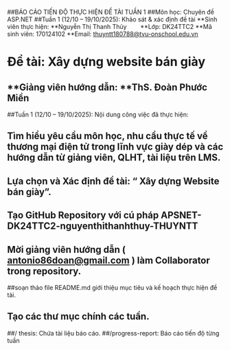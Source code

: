##BÁO CÁO TIẾN ĐỘ THỰC HIỆN ĐỀ TÀI TUẦN 1
##Môn học: Chuyên đề ASP.NET
##Tuần 1 (12/10 – 19/10/2025): Khảo sát & xác định đề tài
**Sinh viên thực hiện: **Nguyễn Thị Thanh Thủy  
**Lớp: DK24TTC2
**Mã sinh viên: 170124102
**Email: thuyntt180788@tvu-onschool.edu.vn
# Đề tài: Xây dựng website bán giày
**Giảng viên hướng dẫn: **ThS. Đoàn Phước Miền
---
##Tuần 1 (12/10 – 19/10/2025): Nội dung công việc đã thực hiện:
## Tìm hiểu yêu cầu môn học, nhu cầu thực tế về thương mại điện tử trong lĩnh vực giày dép và các hướng dẫn từ giảng viên, QLHT, tài liệu trên LMS.
## Lựa chọn và Xác định đề tài: “ Xây dựng Website bán giày”.
## Tạo GitHub Repository với cú pháp APSNET-DK24TTC2-nguyenthithanhthuy-THUYNTT
## Mời giảng viên hướng dẫn ( antonio86doan@gmail.com ) làm Collaborator trong repository.
##soạn thảo file README.md giới thiệu mục tiêu và kế hoạch thực hiện đề tài.
## Tạo các thư mục chính các tuần.
##/ thesis: Chứa tài liệu báo cáo.
##/progress-report: Báo cáo tiến độ từng tuần


